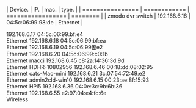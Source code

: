 

  | Device.          | IP.          | mac.              | type.    |
  | ================ | ============ | ================= | ======== |
  | zmodo dvr switch | 192.168.6.16 | 04:5c:06:99:98:de | Ethernet |



192.168.6.17	04:5c:06:99:bf:e4	
Ethernet
192.168.6.18	04:5c:06:99:bf:ea	
Ethernet
192.168.6.19	04:5c:06:99:ab:e2	
Ethernet
192.168.6.20	04:5c:06:99:c0:1b	
Ethernet
macci	192.168.6.45	c8:2a:14:36:3d:9d	
Ethernet
HDHR-10802956	192.168.6.46	00:18:dd:08:02:95	
Ethernet
cats-Mac-mini	192.168.6.21	3c:07:54:72:49:e2	
Ethernet
admin2cld-win10	192.168.6.15	00:23:ae:8f:15:93	
Ethernet
HPi5	192.168.6.36	04:0e:3c:9b:6b:36	
Ethernet
192.168.6.55	e2:97:04:e4:fc:6e	
Wireless
